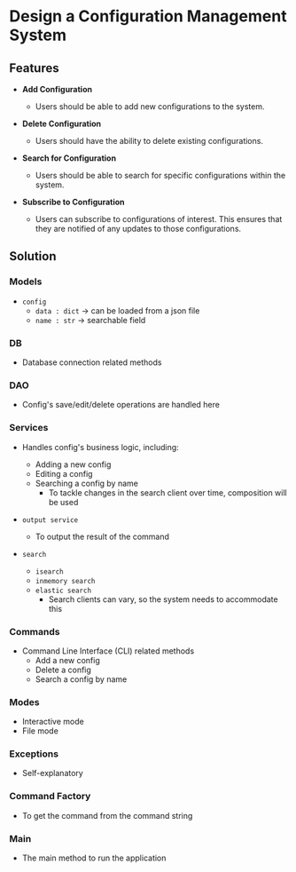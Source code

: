 # Design a Configuration Management System

## Features

- **Add Configuration**
  - Users should be able to add new configurations to the system.

- **Delete Configuration**
  - Users should have the ability to delete existing configurations.

- **Search for Configuration**
  - Users should be able to search for specific configurations within the system.

- **Subscribe to Configuration**
  - Users can subscribe to configurations of interest. This ensures that they are notified of any updates to those configurations.

## Solution

### Models
- `config`
  - `data : dict` -> can be loaded from a json file
  - `name : str` -> searchable field

### DB
- Database connection related methods

### DAO
- Config's save/edit/delete operations are handled here

### Services
- Handles config's business logic, including:
  - Adding a new config
  - Editing a config
  - Searching a config by name
    - To tackle changes in the search client over time, composition will be used

- `output service`
  - To output the result of the command

- `search`
  - `isearch`
  - `inmemory search`
  - `elastic search`
    - Search clients can vary, so the system needs to accommodate this

### Commands
- Command Line Interface (CLI) related methods
  - Add a new config
  - Delete a config
  - Search a config by name

### Modes
- Interactive mode
- File mode

### Exceptions
- Self-explanatory

### Command Factory
- To get the command from the command string

### Main
- The main method to run the application
